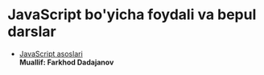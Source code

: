 # JavaScript bo'yicha foydali va bepul darslar

-  [JavaScript asoslari](https://www.youtube.com/watch?v=DFyzRUsLwYE&list=PL_WK6W0Gn1I7bL0pRUxYSbTj6g8tHU6Yq) <br/>
**Muallif: Farkhod Dadajanov**
